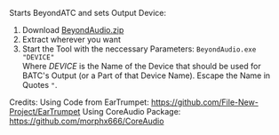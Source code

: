 Starts BeyondATC and sets Output Device:

1. Download [BeyondAudio.zip](https://raw.githubusercontent.com/Fragtality/BeyondAudio/master/BeyondAudio.zip)
2. Extract wherever you want
3. Start the Tool with the neccessary Parameters: `BeyondAudio.exe "DEVICE"`<br/>
Where *DEVICE* is the Name of the Device that should be used for BATC's Output (or a Part of that Device Name). Escape the Name in Quotes `"`.


Credits:
Using Code from EarTrumpet: https://github.com/File-New-Project/EarTrumpet
Using CoreAudio Package: https://github.com/morphx666/CoreAudio
